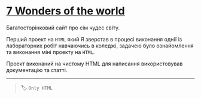# [7 Wonders of the world](https://savchyndd.github.io/seven-wonders-world/)

Багатосторінковий сайт про сім чудес світу. 

Перший проект на ```HTML``` який Я зверстав в процесі виконання однії із лабораторних робіт навчаючись в коледжі, задачею було ознайомлення та виконання міні проекту на ```HTML```.

Проект виконаний на чистому HTML для написання використовував документацію та статті.
___
> :label: ```Only HTML```
